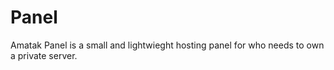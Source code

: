 # Panel

Amatak Panel is a small and lightwieght hosting panel for who needs to own a private server.